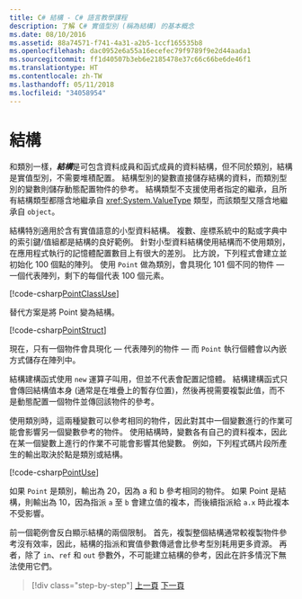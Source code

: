 ```yaml
---
title: C# 結構 - C# 語言教學課程
description: 了解 C# 實值型別 (稱為結構) 的基本概念
ms.date: 08/10/2016
ms.assetid: 88a74571-f741-4a31-a2b5-1ccf165535b8
ms.openlocfilehash: dac0952e6a55a16ecefec79f9789f9e2d44aada1
ms.sourcegitcommit: ff1d40507b3eb6e2185478e37c66c66be6de46f1
ms.translationtype: HT
ms.contentlocale: zh-TW
ms.lasthandoff: 05/11/2018
ms.locfileid: "34058954"
---
```

# <a name="structs"></a>結構

和類別一樣，***結構***是可包含資料成員和函式成員的資料結構，但不同於類別，結構是實值型別，不需要堆積配置。 結構型別的變數直接儲存結構的資料，而類別型別的變數則儲存動態配置物件的參考。 結構類型不支援使用者指定的繼承，且所有結構類型都隱含地繼承自 <xref:System.ValueType> 類型，而該類型又隱含地繼承自 `object`。

結構特別適用於含有實值語意的小型資料結構。 複數、座標系統中的點或字典中的索引鍵/值組都是結構的良好範例。 針對小型資料結構使用結構而不使用類別，在應用程式執行的記憶體配置數目上有很大的差別。 比方說，下列程式會建立並初始化 100 個點的陣列。 使用 `Point` 做為類別，會具現化 101 個不同的物件 — 一個代表陣列，剩下的每個代表 100 個元素。

[!code-csharp[PointClassUse](../../../samples/snippets/csharp/tour/structs/Program.cs#L5-L13)]

替代方案是將 Point 變為結構。

[!code-csharp[PointStruct](../../../samples/snippets/csharp/tour/structs/Point.cs#L3-L11)]

現在，只有一個物件會具現化 — 代表陣列的物件 — 而 `Point` 執行個體會以內嵌方式儲存在陣列中。

結構建構函式使用 `new` 運算子叫用，但並不代表會配置記憶體。 結構建構函式只會傳回結構值本身 (通常是在堆疊上的暫存位置)，然後再視需要複製此值，而不是動態配置一個物件並傳回該物件的參考。

使用類別時，這兩種變數可以參考相同的物件，因此對其中一個變數進行的作業可能會影響另一個變數參考的物件。 使用結構時，變數各有自己的資料複本，因此在某一個變數上進行的作業不可能會影響其他變數。 例如，下列程式碼片段所產生的輸出取決於點是類別或結構。

[!code-csharp[PointUse](../../../samples/snippets/csharp/tour/structs/Program.cs#L19-L22)]

如果 `Point` 是類別，輸出為 20，因為 a 和 b 參考相同的物件。 如果 Point 是結構，則輸出為 10，因為指派 `a` 至 `b` 會建立值的複本，而後續指派給 `a.x` 時此複本不受影響。

前一個範例會反白顯示結構的兩個限制。 首先，複製整個結構通常較複製物件參考沒有效率，因此，結構的指派和實值參數傳遞會比參考型別耗用更多資源。 再者，除了 `in`、`ref` 和 `out` 參數外，不可能建立結構的參考，因此在許多情況下無法使用它們。

>[!div class="step-by-step"]
[上一頁](classes-and-objects.md)
[下一頁](arrays.md)
